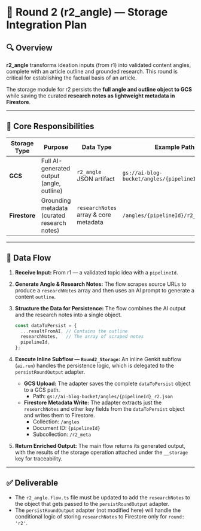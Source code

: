 # 🧠 Round 2 (r2_angle) — Storage Integration Plan

## 🔍 Overview

**r2_angle** transforms ideation inputs (from r1) into validated content angles, complete with an article outline and grounded research. This round is critical for establishing the factual basis of an article.

The storage module for r2 persists the **full angle and outline object to GCS** while saving the curated **research notes as lightweight metadata in Firestore**.

---

## 🧱 Core Responsibilities

| Storage Type  | Purpose                                      | Data Type                             | Example Path                                     |
| ------------- | -------------------------------------------- | ------------------------------------- | ------------------------------------------------ |
| **GCS**       | Full AI-generated output (angle, outline)    | `r2_angle` JSON artifact              | `gs://ai-blog-bucket/angles/{pipelineId}_r2.json`  |
| **Firestore** | Grounding metadata (curated research notes)  | `researchNotes` array & core metadata | `/angles/{pipelineId}/r2_meta`                   |

---

## 🧩 Data Flow

1.  **Receive Input:**
    From r1 — a validated topic idea with a `pipelineId`.

2.  **Generate Angle & Research Notes:**
    The flow scrapes source URLs to produce a `researchNotes` array and then uses an AI prompt to generate a content `outline`.

3.  **Structure the Data for Persistence:**
    The flow combines the AI output and the research notes into a single object.

    ```ts
    const dataToPersist = {
      ...resultFromAI, // Contains the outline
      researchNotes,   // The array of scraped notes
      pipelineId,
    };
    ```

4.  **Execute Inline Subflow — `Round2_Storage`:**
    An inline Genkit subflow (`ai.run`) handles the persistence logic, which is delegated to the `persistRoundOutput` adapter.

    -   **GCS Upload:** The adapter saves the complete `dataToPersist` object to a GCS path.
        -   Path: `gs://ai-blog-bucket/angles/{pipelineId}_r2.json`
    -   **Firestore Metadata Write:** The adapter extracts just the `researchNotes` and other key fields from the `dataToPersist` object and writes them to Firestore.
        -   Collection: `/angles`
        -   Document ID: `{pipelineId}`
        -   Subcollection: `/r2_meta`

5.  **Return Enriched Output:**
    The main flow returns its generated output, with the results of the storage operation attached under the `__storage` key for traceability.

---

## ✅ Deliverable

-   The `r2_angle.flow.ts` file must be updated to add the `researchNotes` to the object that gets passed to the `persistRoundOutput` adapter.
-   The `persistRoundOutput` adapter (not modified here) will handle the conditional logic of storing `researchNotes` to Firestore only for `round: 'r2'`.
